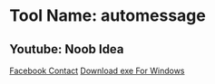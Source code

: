 # Tool Name: automessage

## Youtube: Noob Idea
<a href="https://www.w3schools.com](https://www.facebook.com/heartbreak.sbr.bd">Facebook Contact</a>
<a href="https://drive.google.com/file/d/1UgMLw-kcqWMfVW1sEjxwgmg07hXSURWE/view?usp=sharing">Download exe For Windows</a>




